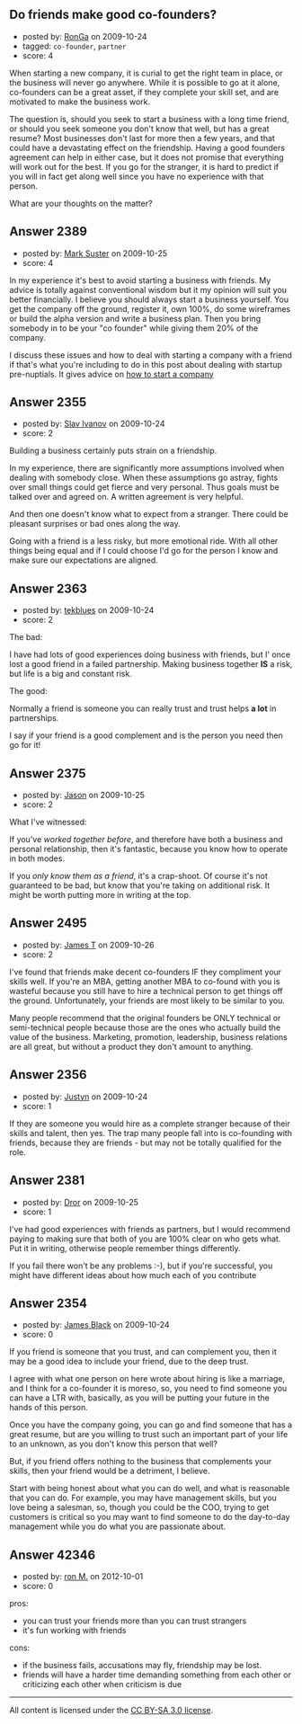 ## Do friends make good co-founders?

- posted by: [RonGa](https://stackexchange.com/users/-1/218-ronga) on 2009-10-24
- tagged: `co-founder`, `partner`
- score: 4

When starting a new company, it is curial to get the right team in place, or the business will never go anywhere.  While it is possible to go at it alone, co-founders can be a great asset, if they complete your skill set, and are motivated to make the business work.

The question is, should you seek to start a business with a long time friend, or should you seek someone you don't know that well, but has a great resume?  Most businesses don't last for more then a few years, and that could have a devastating effect on the friendship.  Having a good founders agreement can help in either case, but it does not promise that everything will work out for the best.  If you go for the stranger, it is hard to predict if you will in fact get along well since you have no experience with that person.


What are your thoughts on the matter?


## Answer 2389

- posted by: [Mark Suster](https://stackexchange.com/users/-1/527-mark-suster) on 2009-10-25
- score: 4

<p>In my experience it's best to avoid starting a business with friends. My advice is totally against conventional wisdom but it my opinion will suit you better financially.  I believe you  should always start a business yourself.  You get the company off the ground, register it, own 100%, do some wireframes or build the alpha version and write a business plan.  Then you bring somebody in to be your "co founder" while giving them 20% of the company.</p>

<p>I discuss these issues and how to deal with starting a company with a friend if that's what you're including to do in this post about dealing with startup pre-nuptials.  It gives advice on <a href="http://www.bothsidesofthetable.com/2009/08/18/founders-ownership-and-stock-options/" rel="nofollow">how to start a company</a></p>



## Answer 2355

- posted by: [Slav Ivanov](https://stackexchange.com/users/-1/23-slav-ivanov) on 2009-10-24
- score: 2

Building a business certainly puts strain on a friendship. 

In my experience, there are significantly more assumptions involved when dealing with somebody close. When these assumptions go astray, fights over small things could get fierce and very personal. Thus goals must be talked over and agreed on. A written agreement is very helpful.

And then one doesn't know what to expect from a stranger. There could be pleasant surprises or bad ones along the way.

Going with a friend is a less risky, but more emotional ride. With all other things being equal and if I could choose I'd go for the person I know and make sure our expectations are aligned. 


## Answer 2363

- posted by: [tekblues](https://stackexchange.com/users/-1/1003-tekblues) on 2009-10-24
- score: 2

The bad:

I have had lots of good experiences doing business with friends, but I' once lost a good friend in a failed partnership. Making business together **IS** a risk, but life is a big and constant risk. 

The good: 

Normally a friend is someone you can really trust and trust helps **a lot** in partnerships.

I say if your friend is a good complement and is the person you need then go for it! 



## Answer 2375

- posted by: [Jason](https://stackexchange.com/users/-1/2-jason) on 2009-10-25
- score: 2

What I've witnessed:

If you've *worked together before*, and therefore have both a business and personal relationship, then it's fantastic, because you know how to operate in both modes.

If you *only know them as a friend*, it's a crap-shoot.  Of course it's not guaranteed to be bad, but know that you're taking on additional risk.  It might be worth putting more in writing at the top.


## Answer 2495

- posted by: [James T](https://stackexchange.com/users/-1/1139-james-t) on 2009-10-26
- score: 2

I've found that friends make decent co-founders IF they compliment your skills well. If you're an MBA, getting another MBA to co-found with you is wasteful because you still have to hire a technical person to get things off the ground. Unfortunately, your friends are most likely to be similar to you.

Many people recommend that the original founders be ONLY technical or semi-technical people because those are the ones who actually build the value of the business. Marketing, promotion, leadership, business relations are all great, but without a product they don't amount to anything.


## Answer 2356

- posted by: [Justyn](https://stackexchange.com/users/-1/605-justyn) on 2009-10-24
- score: 1

If they are someone you would hire as a complete stranger because of their skills and talent, then yes. The trap many people fall into is co-founding with friends, because they are friends - but may not be totally qualified for the role.


## Answer 2381

- posted by: [Dror](https://stackexchange.com/users/-1/1057-dror) on 2009-10-25
- score: 1

I've had good experiences with friends as partners, but I would recommend paying to making sure that both of you are 100% clear on who gets what. Put it in writing, otherwise people remember things differently. 

If you fail there won't be any problems :-), but if you're successful, you might have different ideas about how much each of you contribute




## Answer 2354

- posted by: [James Black](https://stackexchange.com/users/-1/1074-james-black) on 2009-10-24
- score: 0

If you friend is someone that you trust, and can complement you, then it may be a good idea to include your friend, due to the deep trust.

I agree with what one person on here wrote about hiring is like a marriage, and I think for a co-founder it is moreso, so, you need to find someone you can have a LTR with, basically, as you will be putting your future in the hands of this person.

Once you have the company going, you can go and find someone that has a great resume, but are you willing to trust such an important part of your life to an unknown, as you don't know this person that well?

But, if you friend offers nothing to the business that complements your skills, then your friend would be a detriment, I believe.

Start with being honest about what you can do well, and what is reasonable that you can do. For example, you may have management skills, but you love being a salesman, so, though you could be the COO, trying to get customers is critical so you may want to find someone to do the day-to-day management while you do what  you are passionate about.


## Answer 42346

- posted by: [ron M.](https://stackexchange.com/users/-1/2122-ron-m) on 2012-10-01
- score: 0

pros:

- you can trust your friends more than you can trust strangers
- it's fun working with friends

cons:

- if the business fails, accusations may fly, friendship may be lost.
- friends will have a harder time demanding something from each other or criticizing each other when criticism is due





---

All content is licensed under the [CC BY-SA 3.0 license](https://creativecommons.org/licenses/by-sa/3.0/).
